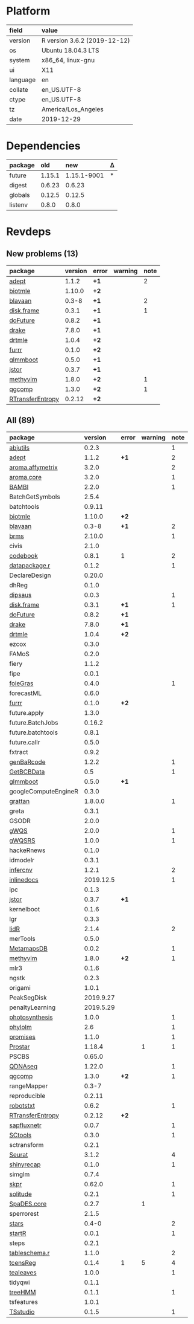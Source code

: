 # Platform

|field    |value                        |
|:--------|:----------------------------|
|version  |R version 3.6.2 (2019-12-12) |
|os       |Ubuntu 18.04.3 LTS           |
|system   |x86_64, linux-gnu            |
|ui       |X11                          |
|language |en                           |
|collate  |en_US.UTF-8                  |
|ctype    |en_US.UTF-8                  |
|tz       |America/Los_Angeles          |
|date     |2019-12-29                   |

# Dependencies

|package |old    |new         |Δ  |
|:-------|:------|:-----------|:--|
|future  |1.15.1 |1.15.1-9001 |*  |
|digest  |0.6.23 |0.6.23      |   |
|globals |0.12.5 |0.12.5      |   |
|listenv |0.8.0  |0.8.0       |   |

# Revdeps

## New problems (13)

|package                                          |version |error  |warning |note |
|:------------------------------------------------|:-------|:------|:-------|:----|
|[adept](problems.md#adept)                       |1.1.2   |__+1__ |        |2    |
|[biotmle](problems.md#biotmle)                   |1.10.0  |__+2__ |        |     |
|[blavaan](problems.md#blavaan)                   |0.3-8   |__+1__ |        |2    |
|[disk.frame](problems.md#diskframe)              |0.3.1   |__+1__ |        |1    |
|[doFuture](problems.md#dofuture)                 |0.8.2   |__+1__ |        |     |
|[drake](problems.md#drake)                       |7.8.0   |__+1__ |        |     |
|[drtmle](problems.md#drtmle)                     |1.0.4   |__+2__ |        |     |
|[furrr](problems.md#furrr)                       |0.1.0   |__+2__ |        |     |
|[glmmboot](problems.md#glmmboot)                 |0.5.0   |__+1__ |        |     |
|[jstor](problems.md#jstor)                       |0.3.7   |__+1__ |        |     |
|[methyvim](problems.md#methyvim)                 |1.8.0   |__+2__ |        |1    |
|[qgcomp](problems.md#qgcomp)                     |1.3.0   |__+2__ |        |1    |
|[RTransferEntropy](problems.md#rtransferentropy) |0.2.12  |__+2__ |        |     |

## All (89)

|package                                          |version   |error  |warning |note |
|:------------------------------------------------|:---------|:------|:-------|:----|
|[abjutils](problems.md#abjutils)                 |0.2.3     |       |        |1    |
|[adept](problems.md#adept)                       |1.1.2     |__+1__ |        |2    |
|[aroma.affymetrix](problems.md#aromaaffymetrix)  |3.2.0     |       |        |2    |
|[aroma.core](problems.md#aromacore)              |3.2.0     |       |        |1    |
|[BAMBI](problems.md#bambi)                       |2.2.0     |       |        |1    |
|BatchGetSymbols                                  |2.5.4     |       |        |     |
|batchtools                                       |0.9.11    |       |        |     |
|[biotmle](problems.md#biotmle)                   |1.10.0    |__+2__ |        |     |
|[blavaan](problems.md#blavaan)                   |0.3-8     |__+1__ |        |2    |
|[brms](problems.md#brms)                         |2.10.0    |       |        |1    |
|civis                                            |2.1.0     |       |        |     |
|[codebook](problems.md#codebook)                 |0.8.1     |1      |        |2    |
|[datapackage.r](problems.md#datapackager)        |0.1.2     |       |        |1    |
|DeclareDesign                                    |0.20.0    |       |        |     |
|dhReg                                            |0.1.0     |       |        |     |
|[dipsaus](problems.md#dipsaus)                   |0.0.3     |       |        |1    |
|[disk.frame](problems.md#diskframe)              |0.3.1     |__+1__ |        |1    |
|[doFuture](problems.md#dofuture)                 |0.8.2     |__+1__ |        |     |
|[drake](problems.md#drake)                       |7.8.0     |__+1__ |        |     |
|[drtmle](problems.md#drtmle)                     |1.0.4     |__+2__ |        |     |
|ezcox                                            |0.3.0     |       |        |     |
|FAMoS                                            |0.2.0     |       |        |     |
|fiery                                            |1.1.2     |       |        |     |
|fipe                                             |0.0.1     |       |        |     |
|[foieGras](problems.md#foiegras)                 |0.4.0     |       |        |1    |
|forecastML                                       |0.6.0     |       |        |     |
|[furrr](problems.md#furrr)                       |0.1.0     |__+2__ |        |     |
|future.apply                                     |1.3.0     |       |        |     |
|future.BatchJobs                                 |0.16.2    |       |        |     |
|future.batchtools                                |0.8.1     |       |        |     |
|future.callr                                     |0.5.0     |       |        |     |
|fxtract                                          |0.9.2     |       |        |     |
|[genBaRcode](problems.md#genbarcode)             |1.2.2     |       |        |1    |
|[GetBCBData](problems.md#getbcbdata)             |0.5       |       |        |1    |
|[glmmboot](problems.md#glmmboot)                 |0.5.0     |__+1__ |        |     |
|googleComputeEngineR                             |0.3.0     |       |        |     |
|[grattan](problems.md#grattan)                   |1.8.0.0   |       |        |1    |
|greta                                            |0.3.1     |       |        |     |
|GSODR                                            |2.0.0     |       |        |     |
|[gWQS](problems.md#gwqs)                         |2.0.0     |       |        |1    |
|[gWQSRS](problems.md#gwqsrs)                     |1.0.0     |       |        |1    |
|hackeRnews                                       |0.1.0     |       |        |     |
|idmodelr                                         |0.3.1     |       |        |     |
|[infercnv](problems.md#infercnv)                 |1.2.1     |       |        |2    |
|[inlinedocs](problems.md#inlinedocs)             |2019.12.5 |       |        |1    |
|ipc                                              |0.1.3     |       |        |     |
|[jstor](problems.md#jstor)                       |0.3.7     |__+1__ |        |     |
|kernelboot                                       |0.1.6     |       |        |     |
|lgr                                              |0.3.3     |       |        |     |
|[lidR](problems.md#lidr)                         |2.1.4     |       |        |2    |
|merTools                                         |0.5.0     |       |        |     |
|[MetamapsDB](problems.md#metamapsdb)             |0.0.2     |       |        |1    |
|[methyvim](problems.md#methyvim)                 |1.8.0     |__+2__ |        |1    |
|mlr3                                             |0.1.6     |       |        |     |
|ngstk                                            |0.2.3     |       |        |     |
|origami                                          |1.0.1     |       |        |     |
|PeakSegDisk                                      |2019.9.27 |       |        |     |
|penaltyLearning                                  |2019.5.29 |       |        |     |
|[photosynthesis](problems.md#photosynthesis)     |1.0.0     |       |        |1    |
|[phylolm](problems.md#phylolm)                   |2.6       |       |        |1    |
|[promises](problems.md#promises)                 |1.1.0     |       |        |1    |
|[Prostar](problems.md#prostar)                   |1.18.4    |       |1       |1    |
|PSCBS                                            |0.65.0    |       |        |     |
|[QDNAseq](problems.md#qdnaseq)                   |1.22.0    |       |        |1    |
|[qgcomp](problems.md#qgcomp)                     |1.3.0     |__+2__ |        |1    |
|rangeMapper                                      |0.3-7     |       |        |     |
|reproducible                                     |0.2.11    |       |        |     |
|[robotstxt](problems.md#robotstxt)               |0.6.2     |       |        |1    |
|[RTransferEntropy](problems.md#rtransferentropy) |0.2.12    |__+2__ |        |     |
|[sapfluxnetr](problems.md#sapfluxnetr)           |0.0.7     |       |        |1    |
|[SCtools](problems.md#sctools)                   |0.3.0     |       |        |1    |
|sctransform                                      |0.2.1     |       |        |     |
|[Seurat](problems.md#seurat)                     |3.1.2     |       |        |4    |
|[shinyrecap](problems.md#shinyrecap)             |0.1.0     |       |        |1    |
|simglm                                           |0.7.4     |       |        |     |
|[skpr](problems.md#skpr)                         |0.62.0    |       |        |1    |
|[solitude](problems.md#solitude)                 |0.2.1     |       |        |1    |
|[SpaDES.core](problems.md#spadescore)            |0.2.7     |       |1       |     |
|sperrorest                                       |2.1.5     |       |        |     |
|[stars](problems.md#stars)                       |0.4-0     |       |        |2    |
|[startR](problems.md#startr)                     |0.0.1     |       |        |1    |
|steps                                            |0.2.1     |       |        |     |
|[tableschema.r](problems.md#tableschemar)        |1.1.0     |       |        |2    |
|[tcensReg](problems.md#tcensreg)                 |0.1.4     |1      |5       |4    |
|[tealeaves](problems.md#tealeaves)               |1.0.0     |       |        |1    |
|tidyqwi                                          |0.1.1     |       |        |     |
|[treeHMM](problems.md#treehmm)                   |0.1.1     |       |        |1    |
|tsfeatures                                       |1.0.1     |       |        |     |
|[TSstudio](problems.md#tsstudio)                 |0.1.5     |       |        |1    |

